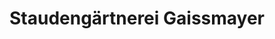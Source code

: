 ---
title: "Staudengärtnerei Gaissmayer"
url: /illertissen/staudengaertnerei-gaissmayer/
shop: Garten-Center
---